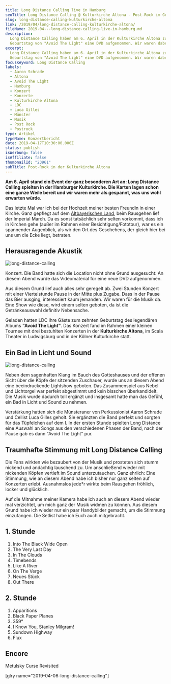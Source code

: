 ```yaml
---
title: Long Distance Calling live in Hamburg
seoTitle: Long Distance Calling @ Kulturkirche Altona - Post-Rock im Gotteshaus
slug: long-distance-calling-kulturkirche-altona
link: /2019/04/long-distance-calling-kulturkirche-altona/
fileName: 2019-04---long-distance-calling-live-in-hamburg.md
description:
  Long Distance Calling haben am 6. April in der Kulturkirche Altona zum 10.
  Geburtstag von "Avoid The Light" eine DVD aufgenommen. Wir waren dabei.
excerpt:
  Long Distance Calling haben am 6. April in der Kulturkirche Altona zum 10.
  Geburtstag von "Avoid The Light" eine DVD aufgenommen. Wir waren dabei.
focusKeyword: Long Distance Calling
labels:
  - Aaron Schrade
  - Altona
  - Avoid The Light
  - Hamburg
  - Konzert
  - Konzerte
  - Kulturkirche Altona
  - LDC
  - Luca Gilles
  - Münster
  - Musik
  - Post Rock
  - Postrock
type: Artikel
typeName: Konzertbericht
date: 2019-04-17T10:30:00.000Z
status: publish
isWerbung: false
isAffiliate: false
thumbnailId: "23961"
subTitle: Post-Rock in der Kulturkirche Altona
---
```


<strong>Am 6. April stand ein Event der ganz besonderen Art an: Long Distance
Calling spielten in der Hamburger Kulturkirche. Die Karten lagen schon eine
ganze Weile bereit und wir waren mehr als gespannt, was uns wohl erwarten
würde.</strong>

Das letzte Mal war ich bei der Hochzeit meiner besten Freundin in einer Kirche.
Ganz gepflegt auf dem
<a href="http://cardamonchai.com/2009/07/schrobenhausen-die-lenbachstadt-im-spargelland/">Altbayerischen
Land</a>, beim Rausgehen lief der Imperial March. Da es sonst tatsächlich sehr
selten vorkommt, dass ich in Kirchen gehe (außer im Rahmen einer
Besichtigung/Fototour), war es ein spannender Augenblick, als wir den Ort des
Geschehens, der gleich hier bei uns um die Ecke liegt, betraten.

## Herausragende Akustik

![long-distance-calling](http://cardamonchai.com/wp-content/uploads/2019/04/2019-04-06-long-distance-calling-kulturkirche-altona-400x533.jpg)

Konzert. Die Band hatte sich die Location nicht ohne Grund ausgesucht: An diesem
Abend wurde das Videomaterial für eine neue DVD aufgenommen.

Aus diesem Grund lief auch alles sehr geregelt ab. Zwei Stunden Konzert mit
einer Viertelstunde Pause in der Mitte plus Zugabe. Dass in der Pause das Bier
ausging, interessiert kaum jemanden. Wir waren für die Musik da. Eine Show wie
diese, wird einem selten geboten, da ist die Getränkeauswahl definitiv
Nebensache.

Geladen hatten LDC ihre Gäste zum zehnten Geburtstag des legendären Albums
<strong>"Avoid The Light"</strong>. Das Konzert fand im Rahmen einer kleinen
Tournee mit drei bestuhlten Konzerten in der <strong>Kulturkirche
Altona</strong>, im Scala Theater in Ludwigsburg und in der Kölner Kulturkirche
statt.

## Ein Bad in Licht und Sound

![long-distance-calling](http://cardamonchai.com/wp-content/uploads/2019/04/2019-04-06-long-distance-calling-kulturkirche-altona-3-400x533.jpg)

Neben dem sagenhaften Klang im Bauch des Gotteshauses und der offenen Sicht über
die Köpfe der sitzenden Zuschauer, wurde uns an diesem Abend eine beeindruckende
Lightshow geboten. Das Zusammenspiel aus Nebel und Lichtorgel war perfekt
abgestimmt und kein bisschen überkandidelt. Die Musik wurde dadurch toll ergänzt
und insgesamt hatte man das Gefühl, ein Bad in Licht und Sound zu nehmen.

Verstärkung hatten sich die Münsteraner von Perkussionist Aaron Schrade und
Cellist Luca Gilles geholt. Sie ergänzten die Band perfekt und sorgten für das
Tüpfelchen auf dem I. In der ersten Stunde spielten Long Distance eine Auswahl
an Songs aus den verschiedenen Phasen der Band, nach der Pause gab es dann
"Avoid The Light" pur.

## Traumhafte Stimmung mit Long Distance Calling

Die Fans wirkten wie bezaubert von der Musik und prosteten sich stumm nickend
und andächtig lauschend zu. Um anschließend wieder mit nickenden Köpfen vertieft
im Sound unterzutauchen. Ganz ehrlich: Eine Stimmung, wie an diesem Abend habe
ich bisher nur ganz selten auf Konzerten erlebt. Ausnahmslos jede\*r wirkte beim
Rausgehen fröhlich, locker und glücklich.

Auf die Mitnahme meiner Kamera habe ich auch an diesem Abend wieder mal
verzichtet, um mich ganz der Musik widmen zu können. Aus diesem Grund habe ich
wieder nur ein paar Handybilder gemacht, um die Stimmung einzufangen. Die
Setlist habe ich Euch auch mitgebracht.

## 1. Stunde

<ol>
    <li>Into The Black Wide Open</li>
    <li>The Very Last Day</li>
    <li>In The Clouds</li>
    <li>Timebends</li>
    <li>Like A River</li>
    <li>On The Verge</li>
    <li>Neues Stück</li>
    <li>Out There</li>
</ol>

<!--more-->

## 2. Stunde

<ol>
    <li>Apparitions</li>
    <li>Black Paper Planes</li>
    <li>359°</li>
    <li>I Know You, Stanley Milgram!</li>
    <li>Sundown Highway</li>
    <li>Flux</li>
</ol>

<!--more-->

## Encore

Metulsky Curse Revisited

[glry name="2019-04-06-long-distance-calling"]
